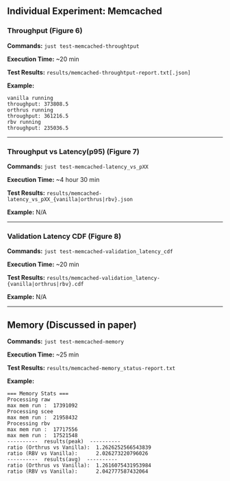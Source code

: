 ## Individual Experiment: Memcached

### Throughput (Figure 6)

**Commands:**  `just test-memcached-throughtput`

**Execution Time:** ~20 min

**Test Results:** `results/memcached-throughtput-report.txt[.json]`

**Example:**

```text
vanilla running
throughput: 373808.5
orthrus running
throughput: 361216.5
rbv running
throughput: 235036.5
```

--------------

### Throughput vs Latency(p95) (Figure 7)

**Commands:** `just test-memcached-latency_vs_pXX`

**Execution Time:** ~4 hour 30 min

**Test Results:** `results/memcached-latency_vs_pXX_{vanilla|orthrus|rbv}.json`

**Example:** N/A

--------------

### Validation Latency CDF (Figure 8)

**Commands:**  `just test-memcached-validation_latency_cdf`

**Execution Time:** ~20 min

**Test Results:** `results/memcached-validation_latency-{vanilla|orthrus|rbv}.cdf`

**Example:** N/A

--------------

## Memory (Discussed in paper)

**Commands:**  `just test-memcached-memory`

**Execution Time:** ~25 min

**Test Results:** `results/memcached-memory_status-report.txt`

**Example:** 

```
=== Memory Stats ===
Processing raw
max mem run :  17391092
Processing scee
max mem run :  21958432
Processing rbv
max mem run :  17717556
max mem run :  17521548
----------  results(peak)  ----------
ratio (Orthrus vs Vanilla):  1.2626252566543839
ratio (RBV vs Vanilla):      2.026273220796026
----------  results(avg)  ----------
ratio (Orthrus vs Vanilla):  1.2616075431953984
ratio (RBV vs Vanilla):      2.042777587432064
```
